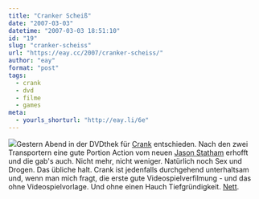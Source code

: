 ```yaml
---
title: "Cranker Scheiß"
date: "2007-03-03"
datetime: "2007-03-03 18:51:10"
id: "19"
slug: "cranker-scheiss"
url: "https://eay.cc/2007/cranker-scheiss/"
author: "eay"
format: "post"
tags:
  - crank
  - dvd
  - filme
  - games
meta:
  - yourls_shorturl: "http://eay.li/6e"
---
```


![](/uploads/2007/crank.gif)Gestern Abend in der DVDthek für [Crank](http://www.imdb.com/title/tt0479884/) entschieden. Nach den zwei Transportern eine gute Portion Action vom neuen [Jason Statham](http://fan-sites.org/statham/) erhofft und die gab's auch. Nicht mehr, nicht weniger. Natürlich noch Sex und Drogen. Das übliche halt. Crank ist jedenfalls durchgehend unterhaltsam und, wenn man mich fragt, die erste gute Videospielverfilmung - und das ohne Videospielvorlage. Und ohne einen Hauch Tiefgründigkeit. [Nett](http://www.amazon.de/exec/obidos/ASIN/B000LMQ3EO/eayznet-21).
